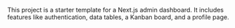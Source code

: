 This project is a starter template for a Next.js admin dashboard. It includes features like authentication, data tables, a Kanban board, and a profile page.